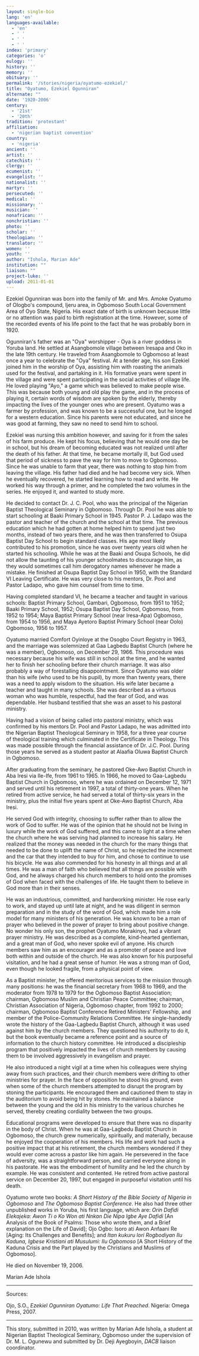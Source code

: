 ```yaml
---
layout: single-bio
lang: 'en'
languages-available:
  - 'en'
  - ' '
  - ' '
  - ' '
index: 'primary'
categories: 'o'
eulogy: ''
history: ''
memory: ''
obituary: ''
permalink: '/stories/nigeria/oyatumo-ezekiel/'
title: "Oyatumo, Ezekiel Ogunniran"
alternate: ""
date: '1920-2006'
century:
  - '21st'
  - '20th'
tradition: 'protestant'
affiliation:
  - 'nigerian baptist convention'
country:
  - 'nigeria'
ancient: ''
artist: ''
catechist: ''
clergy: ''
ecumenist: ''
evangelist: ''
nationalist: ''
martyr: ''
persecuted: ''
medical: ''
missionary: ''
musician: ''
nonafrican: ''
nonchristian: ''
photo: ''
scholar: ''
theologian: ''
translator: ''
women: ''
youth: ''
author: "Ishola, Marian Ade"
institution: ""
liaison: ""
project-luke: ''
upload: 2011-01-01
---
```




Ezekiel Ogunniran was born into the family of Mr. and Mrs. Amoke Oyatumo of Ologbo's compound, Ijeru area, in Ogbomoso South Local Government Area of Oyo State, Nigeria. His exact date of birth is unknown because little or no attention was paid to birth registration at the time. However, some of the recorded events of his life point to the fact that he was probably born in 1920.

Ogunniran's father was an "Oya" worshipper - Oya is a river goddess in Yoruba land. He settled at Asangbomole village between Iresapa and Oko in the late 19th century. He traveled from Asangbomole to Ogbomoso at least once a year to celebrate the "Oya" festival. At a tender age, his son Ezekiel joined him in the worship of Oya, assisting him with roasting the animals used for the festival, and partaking in it. His formative years were spent in the village and were spent participating in the social activities of village life. He loved playing "Ayo," a game which was believed to make people wise. This was because both young and old play the game, and in the process of playing it, certain words of wisdom are spoken by the elderly, thereby impacting the lives of the younger ones who are present. Oyatumo was a farmer by profession, and was known to be a successful one, but he longed for a western education. Since his parents were not educated, and since he was good at farming, they saw no need to send him to school.

Ezekiel was nursing this ambition however, and saving for it from the sales of his farm produce. He kept his focus, believing that he would one day be in school, but his dream of becoming educated was not realized until after the death of his father. At that time, he became mortally ill, but God used that period of sickness to pave the way for him to move to Ogbomoso. Since he was unable to farm that year, there was nothing to stop him from leaving the village. His father had died and he had become very sick. When he eventually recovered, he started learning how to read and write. He worked his way through a primer, and he completed the two volumes in the series. He enjoyed it, and wanted to study more.

He decided to contact Dr. J. C. Pool, who was the principal of the Nigerian Baptist Theological Seminary in Ogbomoso. Through Dr. Pool he was able to start schooling at Baaki Primary School in 1945. Pastor P. J. Ladapo was the pastor and teacher of the church and the school at that time. The previous education which he had gotten at home helped him to spend just two months, instead of two years there, and he was then transferred to Osupa Baptist Day School to begin standard classes. His age most likely contributed to his promotion, since he was over twenty years old when he started his schooling. While he was at the Baaki and Osupa Schools, he did not allow the taunting of his younger schoolmates to discourage him, as they would sometimes call him derogatory names whenever he made a mistake. He finished at Osupa Baptist Day School in 1950, with the Standard VI Leaving Certificate. He was very close to his mentors, Dr. Pool and Pastor Ladapo, who gave him counsel from time to time.

Having completed standard VI, he became a teacher and taught in various schools: Baptist Primary School, Gambari, Ogbomoso, from 1951 to 1952; Baaki Primary School, 1952; Osupa Baptist Day School, Ogbomoso, from 1952 to 1954; Maya Baptist Primary School (near Iresa-Apa) Ogbomoso, from 1954 to 1956, and Maya Ayetoro Baptist Primary School (near Oolo) Ogbomoso, 1956 to 1957.

Oyatumo married Comfort Oyinloye at the Osogbo Court Registry in 1963, and the marriage was solemnized at Gaa Lagbedu Baptist Church (where he was a member), Ogbomoso, on December 29, 1966. This procedure was necessary because his wife was still in school at the time, and he wanted her to finish her schooling before their church marriage. It was also probably a way of forestalling disappointment. Since Oyatumo was older than his wife (who used to be his pupil), by more than twenty years, there was a need to apply wisdom to the situation. His wife later became a teacher and taught in many schools. She was described as a virtuous woman who was humble, respectful, had the fear of God, and was dependable.  Her husband testified that she was an asset to his pastoral ministry.

Having had a vision of being called into pastoral ministry, which was confirmed by his mentors Dr. Pool and Pastor Ladapo, he was admitted into the Nigerian Baptist Theological Seminary in 1958, for a three year course of theological training which culminated in the Certificate in Theology. This was made possible through the financial assistance of Dr. J.C. Pool. During those years he served as a student pastor at Alaafia Oluwa Baptist Church in Ogbomoso.

After graduating from the seminary, he pastored Oke-Awo Baptist Church in Aba Iresi via Ile-Ife, from 1961 to 1965. In 1966, he moved to Gaa-Lagbedu Baptist Church in Ogbomoso, where he was ordained on December 12, 1971 and served until his retirement in 1997, a total of thirty-one years. When he retired from active service, he had served a total of thirty-six years in the ministry, plus the initial five years spent at Oke-Awo Baptist Church, Aba Iresi.

He served God with integrity, choosing to suffer rather than to allow the work of God to suffer. He was of the opinion that he should not be living in luxury while the work of God suffered, and this came to light at a time when the church where he was serving had planned to increase his salary. He realized that the money was needed in the church for the many things that needed to be done to uplift the name of Christ, so he rejected the increment and the car that they intended to buy for him, and chose to continue to use his bicycle. He was also commended for his honesty in all things and at all times. He was a man of faith who believed that all things are possible with God, and he always charged his church members to hold onto the promises of God when faced with the challenges of life. He taught them to believe in God more than in their senses.

He was an industrious, committed, and hardworking minister. He rose early to work, and stayed up until late at night, and he was diligent in sermon preparation and in the study of the word of God, which made him a role model for many ministers of his generation. He was known to be a man of prayer who believed in the power of prayer to bring about positive change. No wonder his only son, the prophet Oyatumo Morakinyo, had a vibrant prayer ministry. He was described as a complete, kind-hearted gentleman, and a great man of God, who never spoke evil of anyone. His church members saw him as an encourager and as a promoter of peace and love both within and outside of the church. He was also known for his purposeful visitation, and he had a great sense of humor. He was a strong man of God, even though he looked fragile, from a physical point of view.

As a Baptist minister, he offered meritorious services to the mission through many positions: he was the financial secretary from 1968 to 1969, and the moderator from 1978 to 1979 for the Ogbomoso Baptist Association; chairman, Ogbomoso Muslim and Christian Peace Committee; chairman, Christian Association of Nigeria, Ogbomoso chapter, from 1992 to 2000; chairman, Ogbomoso Baptist Conference Retired Ministers' Fellowship, and member of the Police-Community Relations Committee. He single-handedly wrote the history of the Gaa-Lagbedu Baptist Church, although it was used against him by the church members. They questioned his authority to do it, but the book eventually became a reference point and a source of information to the church history committee. He introduced a discipleship program that positively impacted the lives of church members by causing them to be involved aggressively in evangelism and prayer.

He also introduced a night vigil at a time when his colleagues were shying away from such practices, and their church members were drifting to other ministries for prayer. In the face of opposition he stood his ground, even when some of the church members attempted to disrupt the program by stoning the participants. He encouraged them and cautioned them to stay in the auditorium to avoid being hit by stones. He maintained a balance between the young and the old in his ministry to the various churches he served, thereby creating cordiality between the two groups.

Educational programs were developed to ensure that there was no disparity in the body of Christ. When he was at Gaa-Lagbedu Baptist Church in Ogbomoso, the church grew numerically, spiritually, and materially, because he enjoyed the cooperation of his members. His life and work had such a positive impact that at his retirement, the church members wondered if they would ever come across a pastor like him again. He persevered in the face of adversity, was a straightforward person, and carried everyone along in his pastorate. He was the embodiment of humility and he led the church by example. He was consistent and contented. He retired from active pastoral service on December 20, 1997, but engaged in purposeful visitation until his death.

Oyatumo wrote two books: *A Short History of the Bible Society of Nigeria in Ogbomoso* and *The Ogbomoso Baptist Conference*. He also had three other unpublished works in Yoruba, his first language, which are: *Orin Dafidi Elekajeka: Awon Ti o Ko Won ati Nnkan Die Nipa Igbe Aye Dafidi* [An Analysis of the Book of Psalms: Those who wrote them, and a Brief explanation on the Life of David]; Ojo Ogbo: Isoro ati Awon Anfaani Re [Aging: Its Challenges and Benefits]; and *Itan kukuru lori Rogbodiyan Ilu Kaduna, Igbese Kristiani ati Musulumi: Ilu Ogbomoso* [A Short History of the Kaduna Crisis and the Part played by the Christians and Muslims of Ogbomoso].

He died on November 19, 2006.

Marian Ade Ishola

---

Sources:

Ojo, S.O., *Ezekiel Ogunniran Oyatumo: Life That Preached*. Nigeria: Omega Press, 2007.

---

This story, submitted in 2010, was written by Marian Ade Ishola, a student at Nigerian Baptist Theological Seminary, Ogbomoso under the supervision of Dr. M. L. Ogunewu and submitted by Dr. Deji Ayegboyin, *DACB* liaison coordinator.